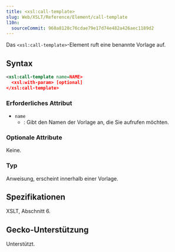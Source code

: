 ```yaml
---
title: <xsl:call-template>
slug: Web/XSLT/Reference/Element/call-template
l10n:
  sourceCommit: 968a8128c76cdae79e17d74e482a426aec1189d2
---
```


Das `<xsl:call-template>`-Element ruft eine benannte Vorlage auf.

## Syntax

```xml
<xsl:call-template name=NAME>
  <xsl:with-param> [optional]
</xsl:call-template>
```

### Erforderliches Attribut

- `name`
  - : Gibt den Namen der Vorlage an, die Sie aufrufen möchten.

### Optionale Attribute

Keine.

### Typ

Anweisung, erscheint innerhalb einer Vorlage.

## Spezifikationen

XSLT, Abschnitt 6.

## Gecko-Unterstützung

Unterstützt.
